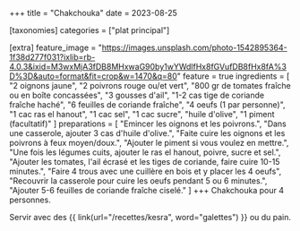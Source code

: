 +++
title = "Chakchouka"
date = 2023-08-25

[taxonomies]
categories = ["plat principal"]

[extra]
feature_image = "https://images.unsplash.com/photo-1542895364-1f38d277f031?ixlib=rb-4.0.3&ixid=M3wxMjA3fDB8MHxwaG90by1wYWdlfHx8fGVufDB8fHx8fA%3D%3D&auto=format&fit=crop&w=1470&q=80"
feature = true
ingredients = [
  "2 oignons jaune",
  "2 poivrons rouge ou/et vert",
  "800 gr de tomates fraîche ou en boîte concassées",
  "3 gousses d'ail",
  "1-2 cas tige de coriande fraîche haché",
  "6 feuilles de coriande fraîche",
  "4 oeufs (1 par personne)",
  "1 cac ras el hanout",
  "1 cac sel",
  "1 cac sucre",
  "huile d'olive",
  "1 piment (facultatif)"
]
preparations = [
  "Emincer les oignons et les poivrons.",
  "Dans une casserole, ajouter 3 cas d'huile d'olive.",
  "Faite cuire les oignons et les poivrons à feux moyen/doux.",
  "Ajouter le piment si vous voulez en mettre.",
  "Une fois les légumes cuits, ajouter le ras el hanout, poivre, sucre et sel.",
  "Ajouter les tomates, l'ail écrasé et les tiges de coriande, faire cuire 10-15 minutes.",
  "Faire 4 trous avec une cuillère en bois et y placer les 4 oeufs",
  "Recouvrir la casserole pour cuire les oeufs pendant 5 ou 6 minutes.",
  "Ajouter 5-6 feuilles de coriande fraîche ciselé."
]
+++
Chakchouka pour 4 personnes.  

Servir avec des {{ link(url="/recettes/kesra", word="galettes") }} ou du pain.
